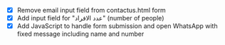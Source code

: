 - [x] Remove email input field from contactus.html form
- [x] Add input field for "عدد الافراد" (number of people)
- [x] Add JavaScript to handle form submission and open WhatsApp with fixed message including name and number
